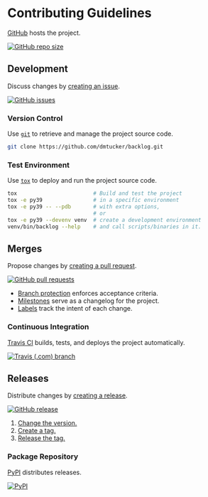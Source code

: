 # Contributing Guidelines

[GitHub](https://github.com/) hosts the project.

[![GitHub repo size](https://img.shields.io/github/repo-size/dmtucker/backlog.svg)](https://github.com/dmtucker/backlog)

## Development

Discuss changes by [creating an issue](https://help.github.com/articles/creating-an-issue).

[![GitHub issues](https://img.shields.io/github/issues/dmtucker/backlog.svg)](https://github.com/dmtucker/backlog/issues)

### Version Control

Use [`git`](https://git-scm.com/doc) to retrieve and manage the project source code.

``` sh
git clone https://github.com/dmtucker/backlog.git
```

### Test Environment

Use [`tox`](https://tox.readthedocs.io/) to deploy and run the project source code.

``` sh
tox                        # Build and test the project
tox -e py39                # in a specific environment
tox -e py39 -- --pdb       # with extra options,
                           # or
tox -e py39 --devenv venv  # create a development environment
venv/bin/backlog --help    # and call scripts/binaries in it.
```

## Merges

Propose changes by [creating a pull request](https://help.github.com/articles/creating-a-pull-request/).

[![GitHub pull requests](https://img.shields.io/github/issues-pr/dmtucker/backlog.svg)](https://github.com/dmtucker/backlog/pulls)

- [Branch protection](https://help.github.com/articles/about-protected-branches/) enforces acceptance criteria.
- [Milestones](https://help.github.com/en/articles/about-milestones) serve as a changelog for the project.
- [Labels](https://help.github.com/en/articles/about-labels) track the intent of each change.

### Continuous Integration

[Travis CI](https://travis-ci.com/) builds, tests, and deploys the project automatically.

[![Travis (.com) branch](https://img.shields.io/travis/com/dmtucker/backlog/master.svg)](https://travis-ci.com/dmtucker/backlog)

## Releases

Distribute changes by [creating a release](https://help.github.com/en/articles/creating-releases).

[![GitHub release](https://img.shields.io/github/release/dmtucker/backlog.svg)](https://github.com/dmtucker/backlog/releases)

1. [Change the version.](http://semver.org/)
2. [Create a tag.](https://git-scm.com/book/en/v2/Git-Basics-Tagging)
3. [Release the tag.](https://help.github.com/en/articles/creating-releases)

### Package Repository

[PyPI](http://pypi.org/) distributes releases.

[![PyPI](https://img.shields.io/pypi/v/backlog.svg)](https://pypi.org/project/backlog)
